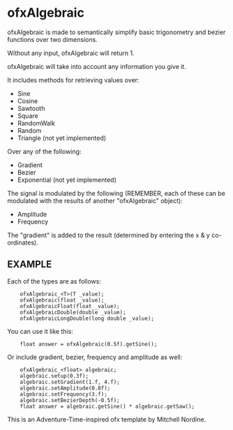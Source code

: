 ofxAlgebraic
============

ofxAlgebraic is made to semantically simplify basic
trigonometry and bezier functions over two dimensions.

Without any input, ofxAlgebraic will return 1.

ofxAlgebraic will take into account any information you give it.

It includes methods for retrieving values over:
   * Sine
   * Cosine
   * Sawtooth
   * Square
   * RandomWalk
   * Random
   * Triangle (not yet implemented)

Over any of the following:
   * Gradient
   * Bezier
   * Exponential (not yet implemented)

The signal is modulated by the following (REMEMBER, each of these can be
modulated with the results of another "ofxAlgebraic" object):
   * Amplitude
   * Frequency

The "gradient" is added to the result (determined by entering the x & y
co-ordinates).
 
EXAMPLE
-------

Each of the types are as follows:

        ofxAlgebraic_<T>(T _value);
        ofxAlgebraic(float _value);
        ofxAlgebraicFloat(float _value);
        ofxAlgebraicDouble(double _value);
        ofxAlgebraicLongDouble(long double _value);

You can use it like this:
    
        float answer = ofxAlgebraic(0.5f).getSine();

Or include gradient, bezier, frequency and amplitude as well:

        ofxAlgebraic_<float> algebraic;
        algebraic.setup(0.3f);
        algebraic.setGradient(1.f, 4.f);
        algebraic.setAmplitude(0.8f);
        algebraic.setFrequency(3.f);
        algebraic.setBezierDepth(-0.5f);
        float answer = algebraic.getSine() * algebraic.getSaw();

This is an Adventure-Time-inspired ofx template by Mitchell Nordine.